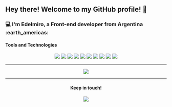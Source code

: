 <h2 align="left"> Hey there! Welcome to my GitHub profile! 👋 </h2>
<h3 align="left"> 💻 I'm Edelmiro, a Front-end developer from Argentina :earth_americas: </h3>
<div align="center">
<h4 align="left"> Tools and Technologies </h3>

  <img src="https://img.shields.io/badge/HTML5-E34F26?style=for-the-badge&logo=html5&logoColor=white">
  <img src="https://img.shields.io/badge/CSS3-1572B6?style=for-the-badge&logo=css3&logoColor=white">
  <img src="https://img.shields.io/badge/Sass-CC6699?style=for-the-badge&logo=sass&logoColor=white">
  <img src="https://img.shields.io/badge/Bootstrap-563D7C?style=for-the-badge&logo=bootstrap&logoColor=white">
  <img src="https://img.shields.io/badge/JavaScript-323330?style=for-the-badge&logo=javascript&logoColor=F7DF1E">
  <img src="https://img.shields.io/badge/React-20232A?style=for-the-badge&logo=react&logoColor=61DAFB">
  <img src="https://img.shields.io/badge/Redux-593D88?style=for-the-badge&logo=redux&logoColor=white">
  <img src="https://img.shields.io/badge/Material%20UI-007FFF?style=for-the-badge&logo=mui&logoColor=white">
  <img src="https://img.shields.io/badge/GIT-E44C30?style=for-the-badge&logo=git&logoColor=white">
  <img src="https://img.shields.io/badge/VSCode-0078D4?style=for-the-badge&logo=visual%20studio%20code&logoColor=white">
</div>

<div align="center">
  <hr>
  <a href="(https://github.com/EdelmiroAnton/github-readme-stats"> 
    <img align="center" src="https://github-readme-stats.vercel.app/api/top-langs/?username=EdelmiroAnton&layout=compact" />
  </a>
</div>

<hr>

<div align="center">
  <h4 align="center"> Keep in touch!  </h3>
  <a  href="https://www.linkedin.com/in/edelmiro-anton/"  >
  <img src="https://img.shields.io/badge/LinkedIn-0077B5?style=for-the-badge&logo=linkedin&logoColor=white">
  </a>
</div>


